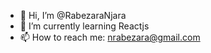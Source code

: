 - 👋 Hi, I’m @RabezaraNjara
- 🌱 I’m currently learning Reactjs
- 📫 How to reach me: nrabezara@gmail.com

<!---
RabezaraNjara/RabezaraNjara is a ✨ special ✨ repository because its `README.md` (this file) appears on your GitHub profile.
You can click the Preview link to take a look at your changes.
--->
